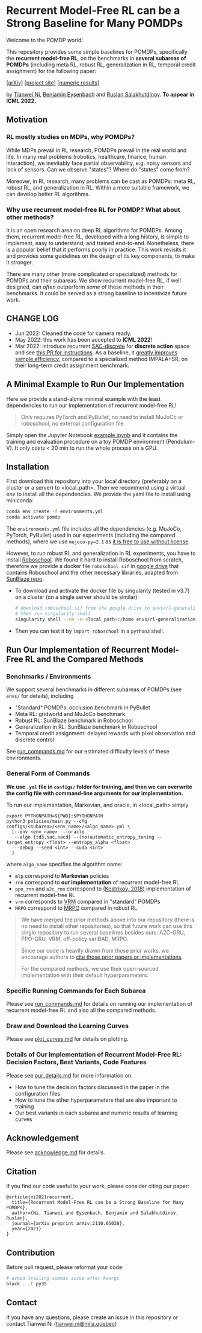 # Recurrent Model-Free RL can be a Strong Baseline for Many POMDPs
Welcome to the POMDP world! 

This repository provides some simple baselines for POMDPs, specifically the **recurrent model-free RL**, on the benchmarks in **several subareas of POMDPs** (including meta RL, robust RL, generalization in RL, temporal credit assignment) for the following paper:

[[arXiv]](https://arxiv.org/abs/2110.05038) [[project site]](https://sites.google.com/view/pomdp-baselines) [[numeric results]](https://drive.google.com/file/d/1dfulN8acol-qaNR2h4PDpIaWBg9Ck4pY/view?usp=sharing)

by [Tianwei Ni](https://twni2016.github.io/), [Benjamin Eysenbach](https://ben-eysenbach.github.io/) and [Ruslan Salakhutdinov](http://www.cs.cmu.edu/~rsalakhu/). **To appear in ICML 2022.**

## Motivation

### RL mostly studies on MDPs, why POMDPs?
While MDPs prevail in RL research, POMDPs prevail in the real world and life. In many real problems (robotics, healthcare, finance, human interaction), we inevitably face partial observability, e.g. noisy sensors and lack of sensors. Can we observe "states"? Where do "states" come from? 

Moreover, in RL research, many problems can be cast as POMDPs: meta RL, robust RL, and generalization in RL. Within a more suitable framework, we can develop better RL algorithms. 

### Why use recurrent model-free RL for POMDP? What about other methods? 
It is an open research area on deep RL algorithms for POMDPs. Among them, recurrent model-free RL, developed with a long history, is simple to implement, easy to understand, and trained end-to-end. Nonetheless, there is a popular belief that it performs poorly in practice. This work revisits it and provides some guidelines on the design of its key components, to make it stronger. 

There are many other (more complicated or specialized) methods for POMDPs and their subareas. We show recurrent model-free RL, if well designed, can _often_ outperform _some_ of these methods in their benchmarks. It could be served as a strong baseline to incentivize future work. 


## CHANGE LOG

* Jun 2022: Cleaned the code for camera ready.
* May 2022: this work has been accepted to **ICML 2022**! 
* Mar 2022: introduce recurrent [SAC-discrete](https://arxiv.org/abs/1910.07207) for **discrete action** space and see [this PR for instructions](https://github.com/twni2016/pomdp-baselines/pull/1). As a baseline, it [greatly improves sample efficiency](https://github.com/twni2016/pomdp-baselines/pull/2), compared to a specialized method IMPALA+SR, on their long-term credit assignment benchmark.

## A Minimal Example to Run Our Implementation
Here we provide a stand-alone minimal example with the least dependencies to run our implementation of recurrent model-free RL! 
> Only requires PyTorch and PyBullet, no need to install MuJoCo or roboschool, no external configuration file.

Simply open the Jupyter Notebook [example.ipynb](example.ipynb) and it contains the training and evaluation procedure on a toy POMDP environment (Pendulum-V). It only costs < 20 min to run the whole process on a GPU.

## Installation
First download this repository into your local directory (preferably on a cluster or a server) to <local_path>. Then we recommend using a virtual env to install all the dependencies. We provide the yaml file to install using miniconda:

```bash
conda env create -f environments.yml
conda activate pomdp
```

The `environments.yml` file includes all the dependencies (e.g. MuJoCo, PyTorch, PyBullet) used in our experiments (including the compared methods), where we use `mujoco-py=2.1` as [it is free to use without license](https://github.com/openai/mujoco-py/releases/tag/v2.1.2.14).

However, to run robust RL and generalization in RL experiments, you have to install [Roboschool](https://github.com/openai/roboschool). We found it hard to install Roboschool from scratch, therefore we provide a docker file `roboschool.sif` in [google drive](https://drive.google.com/file/d/1KpTpVwoU02AI7uQrk2T9hQ6s15EISRTa/view?usp=sharing) that contains Roboschool and the other necessary libraries, adapted from [SunBlaze repo](https://github.com/sunblaze-ucb/rl-generalization). 
  - To download and activate the docker file by singularity (tested in v3.7) on a cluster (on a single server should be similar):
    ```bash
    # download roboschool.sif from the google drive to envs/rl-generalization/roboschool.sif
    # then run singularity shell
    singularity shell --nv -H <local_path>:/home envs/rl-generalization/roboschool.sif
    ```
  - Then you can test it by `import roboschool` in a `python3` shell.

## Run Our Implementation of Recurrent Model-Free RL and the Compared Methods

### Benchmarks / Environments

We support several benchmarks in different subareas of POMDPs (see `envs/` for details), including

* "Standard" POMDPs: occlusion benchmark in PyBullet
* Meta RL: gridworld and MuJoCo benchmark
* Robust RL: SunBlaze benchmark in Roboschool
* Generalization in RL: SunBlaze benchmark in Roboschool
* Temporal credit assignment: delayed rewards with pixel observation and discrete control

See [run_commands.md](docs/run_commands.md) for our estimated difficulty levels of these environments.

### General Form of Commands
**We use `.yml` file in `configs/` folder for training, and then we can overwrite the config file with command-line arguments for our implementation.**

To run our implementation, Markovian, and oracle, in <local_path> simply
```
export PYTHONPATH=${PWD}:$PYTHONPATH
python3 policies/main.py --cfg configs/<subarea>/<env_name>/<algo_name>.yml \
  [--env <env_name>  --oracle
   --algo {td3,sac,sacd} --(no)automatic_entropy_tuning --target_entropy <float> --entropy_alpha <float>
   --debug --seed <int> --cuda <int>
  ]
```
where `algo_name` specifies the algorithm name:
- `mlp` correspond to **Markovian** policies
- `rnn` correspond to **our implementation** of recurrent model-free RL
- `ppo_rnn` and `a2c_rnn` correspond to [(Kostrikov, 2018)](https://github.com/ikostrikov/pytorch-a2c-ppo-acktr-gail) implementation of recurrent model-free RL
- `vrm` corresponds to [VRM](https://github.com/oist-cnru/Variational-Recurrent-Models) compared in "standard" POMDPs
- `MRPO` correspond to [MRPO](https://proceedings.mlr.press/v139/jiang21c.html) compared in robust RL

> We have merged the prior methods above into our repository (there is no need to install other repositories), so that future work can use this single repository to run several baselines besides ours: A2C-GRU, PPO-GRU, VRM, off-policy variBAD, MRPO. 
>
> Since our code is heavily drawn from those prior works, we encourage authors to [cite those prior papers or implementations](docs/acknowledge.md).
>
> For the compared methods, we use their open-sourced implementation with their default hyperparameters.

### Specific Running Commands for Each Subarea
Please see [run_commands.md](docs/run_commands.md) for details on running our implementation of recurrent model-free RL and also all the compared methods.

### Draw and Download the Learning Curves 
Please see [plot_curves.md](docs/plot_curves.md) for details on plotting. 

### Details of Our Implementation of Recurrent Model-Free RL: Decision Factors, Best Variants, Code Features
Please see [our_details.md](docs/our_details.md) for more information on:
- How to tune the decision factors discussed in the paper in the configuration files
- How to tune the other hyperparameters that are also important to training
- Our best variants in each subarea and numeric results of learning curves

## Acknowledgement
Please see [acknowledge.md](docs/acknowledge.md) for details.

## Citation
If you find our code useful to your work, please consider citing our paper:
```
@article{ni2021recurrent,
  title={Recurrent Model-Free RL can be a Strong Baseline for Many POMDPs},
  author={Ni, Tianwei and Eysenbach, Benjamin and Salakhutdinov, Ruslan},
  journal={arXiv preprint arXiv:2110.05038},
  year={2021}
}
```

## Contribution
Before pull request, please reformat your code:
```bash
# avoid trailing commas issue after kwargs
black . -t py35
```

## Contact
If you have any questions, please create an issue in this repository or contact Tianwei Ni (tianwei.ni@mila.quebec)

